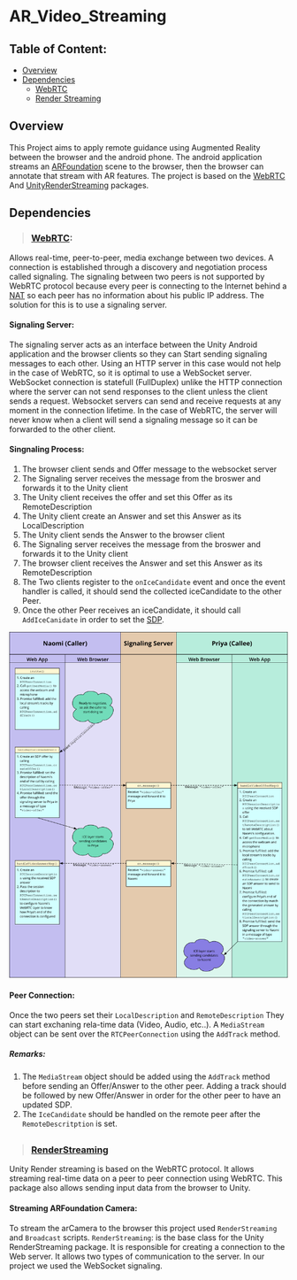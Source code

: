 # AR_Video_Streaming

## Table of Content:
 * [Overview](#overview)
 * [Dependencies](#dependencies)
   * [WebRTC](#webrtc)
   * [Render Streaming](#renderstreaming)

## Overview

This Project aims to apply remote guidance using Augmented Reality between the browser and the android phone. The android application streams an [ARFoundation](https://docs.unity3d.com/Packages/com.unity.xr.arfoundation@4.1/manual/index.html) scene to the browser, then the browser can annotate that stream with AR features. The project is based on the  [WebRTC](https://docs.unity3d.com/Packages/com.unity.webrtc@2.4/manual/index.html) And [UnityRenderStreaming](https://docs.unity3d.com/Packages/com.unity.renderstreaming@3.1/manual/index.html) packages.


## Dependencies

>### [WebRTC](https://docs.unity3d.com/Packages/com.unity.webrtc@2.4/manual/index.html):
Allows real-time, peer-to-peer, media exchange between two devices. A connection is established through a discovery and negotiation process called signaling. The signaling between two peers is not supported by WebRTC protocol because every peer is connecting to the Internet behind a [NAT](https://en.wikipedia.org/wiki/Network_address_translation) so each peer has no information about his public IP address. The solution for this is to use a signaling server.

#### Signaling Server: 
The signaling server acts as an interface between the Unity Android application and the browser clients so they can Start sending signaling messages to each other. Using an HTTP server in this case would not help in the case of WebRTC, so it is optimal to use a WebSocket server. WebSocket connection is statefull (FullDuplex) unlike the HTTP connection where the server can not send responses to the client unless the client sends a request. Websocket servers can send and receive requests at any moment in the connection lifetime. In the case of WebRTC, the server will never know when a client will send a signaling message so it can be forwarded to the other client.

#### Singnaling Process:
1. The browser client sends and Offer message to the websocket server
2. The Signaling server receives the message from the broswer and forwards it to the Unity client
3. The Unity client receives the offer and set this Offer as its RemoteDescription
4. The Unity client create an Answer and set this Answer as its LocalDescription
5. The Unity client sends the Answer to the browser client
7. The Signaling server receives the message from the broswer and forwards it to the Unity client
8. The browser client receives the Answer and set this Answer as its RemoteDescription
9. The Two clients register to the `onIceCandidate` event and once the event handler is called, it should send the collected iceCandidate to the other Peer.
10. Once the other Peer receives an iceCandidate, it should call `AddIceCanidate` in order to set the [SDP](https://en.wikipedia.org/wiki/Session_Description_Protocol).

![Signaling Process Browser API](./webrtc_signaling_diagram.svg) 

#### Peer Connection:
Once the two peers set their `LocalDescription` and `RemoteDescription` They can start exchaning rela-time data (Video, Audio, etc..). A `MediaStream` object can be sent over the `RTCPeerConnection` using the `AddTrack` method.

##### Remarks:
1. The `MediaStream` object should be added using the `AddTrack` method before sending an Offer/Answer to the other peer. Adding a track should be followed by new Offer/Answer in order for the other peer to have an updated SDP.
2. The `IceCandidate` should be handled on the remote peer after the `RemoteDescritption` is set. 

## 
##

>### [RenderStreaming](https://docs.unity3d.com/Packages/com.unity.renderstreaming@3.1/manual/index.html)
Unity Render streaming is based on the WebRTC protocol. It allows streaming real-time data on a peer to peer connection using WebRTC. This package also allows sending input data from the browser to Unity.

#### Streaming ARFoundation Camera:
To stream the arCamera to the browser this project used `RenderStreaming` and `Broadcast` scripts.
`RenderStreaming`: is the base class for the Unity RenderStreaming package. It is responsible for creating a connection to the Web server. It allows two types of communication to the server. In our project we used the WebSocket signaling.
